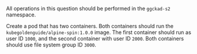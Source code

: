 All operations in this question should be performed in the `ggckad-s2` namespace.

Create a pod that has two containers. Both containers should run the `kubegoldenguide/alpine-spin:1.0.0` image. The first container should run as user ID `1000`, and the second container with user ID `2000`. Both containers should use file system group ID `3000`.
